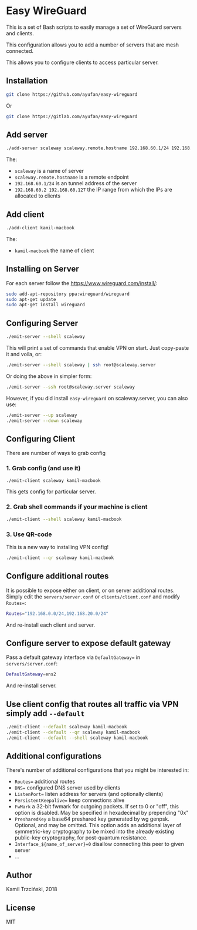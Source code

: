# Easy WireGuard

This is a set of Bash scripts to easily manage a set of WireGuard servers and clients.

This configuration allows you to add a number of servers that are mesh connected.

This allows you to configure clients to access particular server.

## Installation

```bash
git clone https://github.com/ayufan/easy-wireguard
```

Or

```bash
git clone https://gitlab.com/ayufan/easy-wireguard
```

## Add server

```bash
./add-server scaleway scaleway.remote.hostname 192.168.60.1/24 192.168.60.2 192.168.60.127
```

The:

- `scaleway` is a name of server
- `scaleway.remote.hostname` is a remote endpoint
- `192.168.60.1/24` is an tunnel address of the server
- `192.168.60.2 192.168.60.127` the IP range from which the IPs are allocated to clients

## Add client

```bash
./add-client kamil-macbook
```

The:

- `kamil-macbook` the name of client

## Installing on Server

For each server follow the https://www.wireguard.com/install/:

```bash
sudo add-apt-repository ppa:wireguard/wireguard
sudo apt-get update
sudo apt-get install wireguard
```

## Configuring Server

```bash
./emit-server --shell scaleway
```

This will print a set of commands that enable VPN on start.
Just copy-paste it and voila, or:

```bash
./emit-server --shell scaleway | ssh root@scaleway.server
```

Or doing the above in simpler form:

```bash
./emit-server --ssh root@scaleway.server scaleway
```

However, if you did install `easy-wireguard` on scaleway.server, you can also use:

```bash
./emit-server --up scaleway
./emit-server --down scaleway
```

## Configuring Client

There are number of ways to grab config

### 1. Grab config (and use it)

```bash
./emit-client scaleway kamil-macbook
```

This gets config for particular server.

### 2. Grab shell commands if your machine is client

```bash
./emit-client --shell scaleway kamil-macbook
```

### 3. Use QR-code

This is a new way to installing VPN config!

```bash
./emit-client --qr scaleway kamil-macbook
```

## Configure additional routes

It is possible to expose either on client, or on server additional routes.
Simply edit the `servers/server.conf` or `clients/client.conf` and modify `Routes=`:

```bash
Routes="192.168.0.0/24,192.168.20.0/24"
```

And re-install each client and server.

## Configure server to expose default gateway

Pass a default gateway interface via `DefaultGateway=` in `servers/server.conf`:

```bash
DefaultGateway=ens2
```

And re-install server.

## Use client config that routes all traffic via VPN simply add `--default`

```bash
./emit-client --default scaleway kamil-macbook
./emit-client --default --qr scaleway kamil-macbook
./emit-client --default --shell scaleway kamil-macbook
```

## Additional configurations

There's number of additional configurations that you might be interested in:

- `Routes=` additional routes
- `DNS=` configured DNS server used by clients
- `ListenPort=` listen address for servers (and optionally clients)
- `PersistentKeepalive=` keep connections alive
- `FwMark` a 32-bit fwmark for outgoing packets. If set to 0 or "off", this option is disabled. May be specified in hexadecimal by prepending "0x"
- `PresharedKey` a base64 preshared key generated by wg genpsk. Optional, and may be omitted. This option adds an additional layer of symmetric-key cryptography to be mixed into the already existing public-key cryptography, for post-quantum resistance.
- `Interface_${name_of_server}=0` disallow connecting this peer to given server
- ...

## Author

Kamil Trzciński, 2018

## License

MIT
